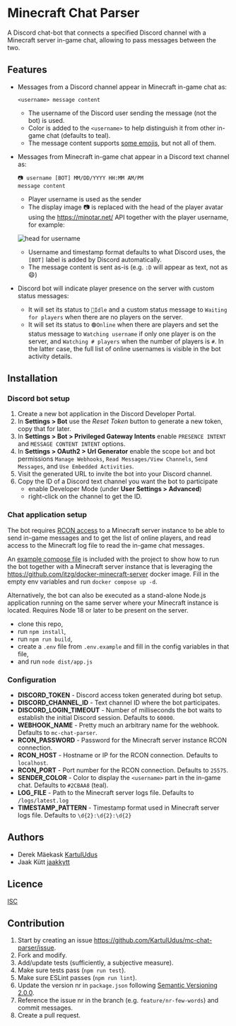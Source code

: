 # Minecraft Chat Parser

A Discord chat-bot that connects a specified Discord channel with a Minecraft server in-game chat,
allowing to pass messages between the two.

## Features

- Messages from a Discord channel appear in Minecraft in-game chat as:
    ```
    <username> message content
    ```
  - The username of the Discord user sending the message (not the bot) is used.
  - Color is added to the `<username>` to help distinguish it from
      other in-game chat (defaults to teal).
  - The message content supports [some emojis](https://gist.github.com/tomasdev/92bde758ee8e65fa826717b24cfd0463),
    but not all of them.

- Messages from Minecraft in-game chat appear in a Discord text channel as:
    ```
    📷 username [BOT] MM/DD/YYYY HH:MM AM/PM
    message content
    ```
    - Player username is used as the sender
    - The display image 📷 is replaced with the head of the player avatar using
      the https://minotar.net/ API together with the player username, for example:

     ![head for username](https://minotar.net/helm/username/150.png)
    - Username and timestamp format defaults to what Discord uses, the `[BOT]` label is added by Discord automatically.
    - The message content is sent as-is (e.g. `:D` will appear as text, not as 😄)

- Discord bot will indicate player presence on the server with custom status messages:
    - It will set its status to `🌙Idle` and a custom status message to `Waiting for players` when
      there are no players on the server.
    - It will set its status to `🟢Online` when there are players and set the status message to `Watching username` if
      only one player is on the server, and `Watching # players` when the number of players is `#`. In the latter case,
      the full list of online usernames is visible in the bot activity details.

## Installation

### Discord bot setup

1. Create a new bot application in the Discord Developer Portal.
2. In **Settings > Bot** use the _Reset Token_ button to generate a new token, copy that for later.
3. In **Settings > Bot > Privileged Gateway Intents** enable `PRESENCE INTENT` and `MESSAGE CONTENT INTENT` options.
4. In **Settings > OAuth2 > Url Generator** enable the scope `bot` and bot permissions `Manage Webhooks`,
    `Read Messages/View Channels`, `Send Messages`, and `Use Embedded Activities`.
5. Visit the generated URL to invite the bot into your Discord channel.
6. Copy the ID of a Discord text channel you want the bot to participate
   - enable Developer Mode (under **User Settings > Advanced**)
   - right-click on the channel to get the ID.

### Chat application setup

The bot requires [RCON access](https://wiki.vg/RCON) to a Minecraft server instance to be able to send in-game messages
and to get the list of online players, and read access to the Minecraft log file to read the in-game chat messages.

An [example compose file](./compose.example.yml) is included with the project to show how to run the bot together with
a Minecraft server instance that is leveraging the https://github.com/itzg/docker-minecraft-server docker image.
Fill in the empty env variables and run `docker compose up -d`.

Alternatively, the bot can also be executed as a stand-alone Node.js application running on the same server where your
Minecraft instance is located. Requires Node 18 or later to be present on the server.

- clone this repo,
- run `npm install`,
- run `npm run build`,
- create a `.env` file from `.env.example` and fill in the config variables in that file,
- and run `node dist/app.js`

### Configuration

- **DISCORD_TOKEN** - Discord access token generated during bot setup.
- **DISCORD_CHANNEL_ID** - Text channel ID where the bot participates.
- **DISCORD_LOGIN_TIMEOUT** - Number of milliseconds the bot waits to establish the initial Discord session. Defaults to `60000`.
- **WEBHOOK_NAME** - Pretty much an arbitrary name for the webhook. Defaults to `mc-chat-parser`.
- **RCON_PASSWORD** - Password for the Minecraft server instance RCON connection.
- **RCON_HOST** - Hostname or IP for the RCON connection. Defaults to `localhost`.
- **RCON_PORT** - Port number for the RCON connection. Defaults to `25575`.
- **SENDER_COLOR** - Color to display the `<username>` part in the in-game chat. Defaults to `#2CBAA8` (teal).
- **LOG_FILE** - Path to the Minecraft server logs file. Defaults to `/logs/latest.log`
- **TIMESTAMP_PATTERN** - Timestamp format used in Minecraft server logs file. Defaults to `\d{2}:\d{2}:\d{2}`

## Authors

- Derek Mäekask [KartulUdus](https://github.com/KartulUdus)
- Jaak Kütt [jaakkytt](https://github.com/jaakkytt)

## Licence

[ISC](https://opensource.org/license/isc-license-txt/)

## Contribution

1. Start by creating an issue https://github.com/KartulUdus/mc-chat-parser/issue.
2. Fork and modify.
3. Add/update tests (sufficiently, a subjective measure).
4. Make sure tests pass (`npm run test`).
5. Make sure ESLint passes (`npm run lint`).
6. Update the version nr in `package.json` following [Semantic Versioning 2.0.0](https://semver.org/).
7. Reference the issue nr in the branch (e.g. `feature/nr-few-words`) and commit messages.
8. Create a pull request.
